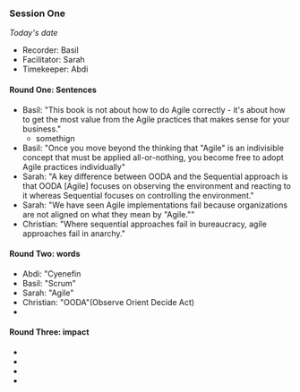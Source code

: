 ### Session One

*Today's date*

- Recorder: Basil
- Facilitator: Sarah
- Timekeeper: Abdi

#### Round One: Sentences

- Basil: "This book is not about how to do Agile correctly - it's about how to get the most value from the Agile practices that makes sense for your business."
  - somethign
- Basil: "Once you move beyond the thinking that "Agile" is an indivisible concept that must be applied all-or-nothing, you become free to adopt Agile practices individually"
- Sarah: "A key difference between OODA and the Sequential approach is that OODA [Agile] focuses on observing the environment and reacting to it whereas Sequential focuses on controlling the environment."
- Sarah: "We have seen Agile implementations fail because organizations are not aligned on what they mean by "Agile.""
- Christian: "Where sequential approaches fail in bureaucracy, agile approaches fail in anarchy."

#### Round Two: words

- Abdi: "Cyenefin
- Basil: "Scrum"
- Sarah: "Agile"
- Christian: "OODA"(Observe Orient Decide Act)
- 


#### Round Three: impact

- 
- 
- 
- 
